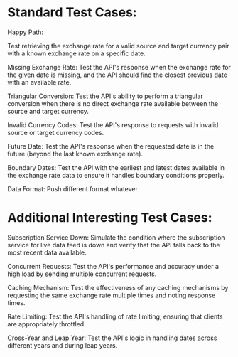 # Standard Test Cases:
Happy Path:

Test retrieving the exchange rate for a valid source and target currency pair with a known exchange rate on a specific date.

Missing Exchange Rate:
Test the API's response when the exchange rate for the given date is missing, and the API should find the closest previous date with an available rate.

Triangular Conversion:
Test the API's ability to perform a triangular conversion when there is no direct exchange rate available between the source and target currency.

Invalid Currency Codes:
Test the API's response to requests with invalid source or target currency codes.

Future Date:
Test the API's response when the requested date is in the future (beyond the last known exchange rate).

Boundary Dates:
Test the API with the earliest and latest dates available in the exchange rate data to ensure it handles boundary conditions properly.

Data Format:
Push different format whatever

# Additional Interesting Test Cases:
Subscription Service Down:
Simulate the condition where the subscription service for live data feed is down and verify that the API falls back to the most recent data available.

Concurrent Requests:
Test the API's performance and accuracy under a high load by sending multiple concurrent requests.

Caching Mechanism:
Test the effectiveness of any caching mechanisms by requesting the same exchange rate multiple times and noting response times.

Rate Limiting:
Test the API's handling of rate limiting, ensuring that clients are appropriately throttled.

Cross-Year and Leap Year:
Test the API's logic in handling dates across different years and during leap years.
